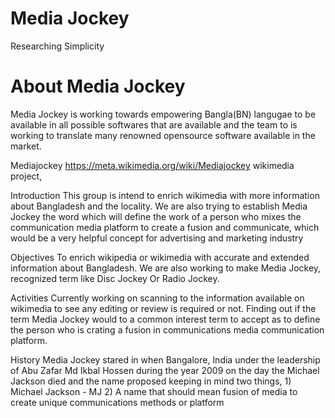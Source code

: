 # Media Jockey
Researching Simplicity 

# About Media Jockey
Media Jockey is working towards empowering Bangla(BN) langugae to be available in all possible softwares that are available and the team to is working to translate many renowned opensource software available in the market.

Mediajockey <https://meta.wikimedia.org/wiki/Mediajockey> wikimedia project,

Introduction
This group is intend to enrich wikimedia with more information about Bangladesh and the locality. We are also trying to establish Media Jockey the word which will define the work of a person who mixes the communication media platform to create a fusion and communicate, which would be a very helpful concept for advertising and marketing industry

Objectives
To enrich wikipedia or wikimedia with accurate and extended information about Bangladesh. We are also working to make Media Jockey, recognized term like Disc Jockey Or Radio Jockey.

Activities
Currently working on scanning to the information available on wikimedia to see any editing or review is required or not. Finding out if the term Media Jockey would to a common interest term to accept as to define the person who is crating a fusion in communications media communication platform.

History
Media Jockey stared in when Bangalore, India under the leadership of Abu Zafar Md Ikbal Hossen during the year 2009 on the day the Michael Jackson died and the name proposed keeping in mind two things, 1) Michael Jackson - MJ 2) A name that should mean fusion of media to create unique communications methods or platform

